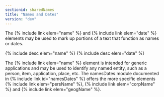 ```yaml
---
sectionid: sharedNames
title: "Names and Dates"
version: "dev"
---
```


The {% include link elem="name" %} and {% include link elem="date" %} elements may be used to
mark up portions of a text that function as names or dates.



{% include desc elem="name" %}
{% include desc elem="date" %}




The {% include link elem="name" %} element is intended for generic applications and may be
used to identify any named entity, such as a person, item, application, place, etc.
The
namesDates module documented in {% include link id="namesDates" %} offers the more specific
elements {% include link elem="persName" %}, {% include link elem="corpName" %} and {% include link elem="geogName" %}.

